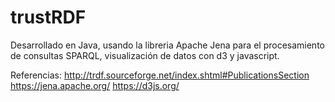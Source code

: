 # trustRDF
Desarrollado en Java, usando la libreria Apache Jena para el procesamiento de consultas SPARQL, visualización de datos 
con d3 y javascript. 

Referencias:
http://trdf.sourceforge.net/index.shtml#PublicationsSection
https://jena.apache.org/
https://d3js.org/

